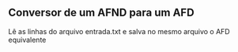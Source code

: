 ## Conversor de um AFND para um AFD

Lê as linhas do arquivo entrada.txt e salva no mesmo arquivo o AFD equivalente
